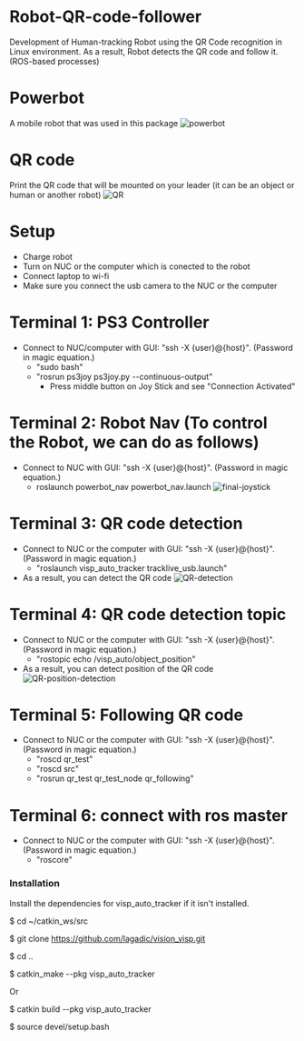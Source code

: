 # Robot-QR-code-follower
Development of Human-tracking Robot using the QR Code recognition in Linux environment. As a result, Robot detects the QR code and follow it. (ROS-based processes)

# Powerbot
A mobile robot that was used in this package
![powerbot](https://user-images.githubusercontent.com/52676399/96354974-873a9d80-1091-11eb-9500-97500261e16f.jpg)

# QR code
Print the QR code that will be mounted on your leader (it can be an object or human or another robot)
![QR](https://user-images.githubusercontent.com/52676399/96355022-265f9500-1092-11eb-9b0a-a521e5e7aacb.png)

# Setup

  - Charge robot
  - Turn on NUC or the computer which is conected to the robot
  - Connect laptop to wi-fi
  - Make sure you connect the usb camera to the NUC or the computer
# Terminal 1: PS3 Controller

- Connect to NUC/computer with GUI: "ssh -X {user}@{host}". (Password in magic equation.)
  - "sudo bash"
  - "rosrun ps3joy ps3joy.py --continuous-output"
     - Press middle button on Joy Stick and see "Connection Activated" 
 

# Terminal 2: Robot Nav (To control the Robot, we can do as follows)
- Connect to NUC with GUI: "ssh -X {user}@{host}". (Password in magic equation.)
   - roslaunch powerbot_nav powerbot_nav.launch
   ![final-joystick](https://user-images.githubusercontent.com/52676399/96355606-45f9bc00-1098-11eb-92c0-623207f442c6.gif)
   
# Terminal 3: QR code detection

- Connect to NUC or the computer with GUI: "ssh -X {user}@{host}". (Password in magic equation.)
   - "roslaunch visp_auto_tracker tracklive_usb.launch"
- As a result, you can detect the QR code
   ![QR-detection](https://user-images.githubusercontent.com/52676399/96354978-96b9e680-1091-11eb-954f-f3aae5fa1bb1.png)

# Terminal 4: QR code detection topic
- Connect to NUC or the computer with GUI: "ssh -X {user}@{host}". (Password in magic equation.)
  - "rostopic echo /visp_auto/object_position" 
- As a result, you can detect position of the QR code
   ![QR-position-detection](https://user-images.githubusercontent.com/52676399/96355009-0d56e400-1092-11eb-84ea-ad05e349b885.png)
   
# Terminal 5: Following QR code
- Connect to NUC or the computer with GUI: "ssh -X {user}@{host}". (Password in magic equation.)
  - "roscd qr_test" 
  - "roscd src" 
  - "rosrun qr_test qr_test_node qr_following"

# Terminal 6: connect with ros master
- Connect to NUC or the computer with GUI: "ssh -X {user}@{host}". (Password in magic equation.)
  - "roscore"



### Installation

Install the dependencies for visp_auto_tracker if it isn't installed.

$ cd ~/catkin_ws/src

$ git clone https://github.com/lagadic/vision_visp.git

$ cd ..

$ catkin_make --pkg visp_auto_tracker 

Or

$ catkin build --pkg visp_auto_tracker

$ source devel/setup.bash









